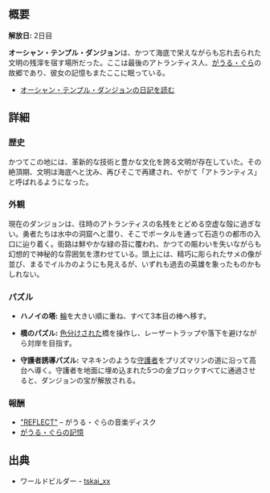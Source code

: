 <!-- title: オーシャン・テンプル・ダンジョン -->

<!-- quote: ついに……私の物語はここから始まる！ -->

<!-- chapters: 0 -->

<!-- images: (オーシャン・テンプル・ダンジョン入口全景 #1), (オーシャン・テンプル・ダンジョン入口全景 #2), (オーシャン・テンプル・ダンジョン全景 #1), (オーシャン・テンプル・ダンジョン全景 #2), (ダンジョン探索中の勇者たち), (チャプター1トレーラー内のオーシャン・テンプル・ダンジョン) -->

<!-- model: false -->

## 概要

**解放日:** 2日目

**オーシャン・テンプル・ダンジョン**は、かつて海底で栄えながらも忘れ去られた文明の残滓を宿す場所だった。ここは最後のアトランティス人、[がうる・ぐら](#entry:gura-entry)の故郷であり、彼女の記憶もまたここに眠っている。

- [オーシャン・テンプル・ダンジョンの日記を読む](#text:ocean-temple-dungeon-lore)

## 詳細

### 歴史

かつてこの地には、革新的な技術と豊かな文化を誇る文明が存在していた。その絶頂期、文明は海底へと沈み、再びそこで再建され、やがて「アトランティス」と呼ばれるようになった。

### 外観

現在のダンジョンは、往時のアトランティスの名残をとどめる空虚な殻に過ぎない。勇者たちは水中の洞窟へと潜り、そこでポータルを通って石造りの都市の入口に辿り着く。街路は鮮やかな緑の苔に覆われ、かつての賑わいを失いながらも幻想的で神秘的な雰囲気を漂わせている。頭上には、精巧に彫られたサメの像が並び、まるでイルカのようにも見えるが、いずれも過去の英雄を象ったものかもしれない。

### パズル

- **ハノイの塔:** [輪](https://www.youtube.com/live/bOIlLaFiiE4?si=9T-46rQ15ghlkjRc&t=5810)を大きい順に重ね、すべて3本目の棒へ移す。

- **橋のパズル:** [色分けされた](https://www.youtube.com/live/bOIlLaFiiE4?si=RRQ8rSSECOvsw8e_&t=6098)橋を操作し、レーザートラップや落下を避けながら対岸を目指す。

- **守護者誘導パズル:** マネキンのような[守護者](https://www.youtube.com/live/bOIlLaFiiE4?si=-QX63tFq7Cp2tcxT&t=6384)をプリズマリンの道に沿って高台へ導く。守護者を地面に埋め込まれた5つの金ブロックすべてに通過させると、ダンジョンの宝が解放される。

### 報酬

- ["REFLECT"](https://youtu.be/nCQ_zZIiGLA?si=SEr2O2h7CBt2t-05) – がうる・ぐらの音楽ディスク
- [がうる・ぐらの記憶](https://www.youtube.com/watch?v=SDnRHwpnIH4)

## 出典

- ワールドビルダー - [tskai_xx](https://x.com/tskai_xx/)
